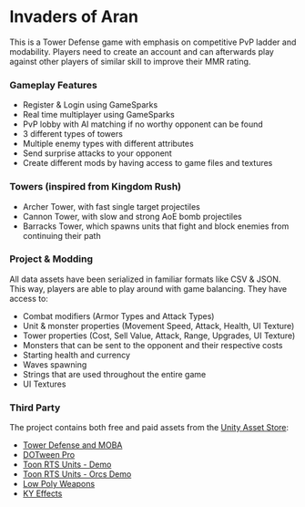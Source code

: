 # Invaders of Aran

This is a Tower Defense game with emphasis on competitive PvP ladder and modability. Players need to create an account and can afterwards play against other players of similar skill to improve their MMR rating.

### Gameplay Features

* Register & Login using GameSparks
* Real time multiplayer using GameSparks
* PvP lobby with AI matching if no worthy opponent can be found
* 3 different types of towers
* Multiple enemy types with different attributes
* Send surprise attacks to your opponent
* Create different mods by having access to game files and textures

### Towers (inspired from Kingdom Rush)

* Archer Tower, with fast single target projectiles
* Cannon Tower, with slow and strong AoE bomb projectiles
* Barracks Tower, which spawns units that fight and block enemies from continuing their path

### Project & Modding

All data assets have been serialized in familiar formats like CSV & JSON. This way, players are able to play around with game balancing. They have access to:
* Combat modifiers (Armor Types and Attack Types)
* Unit & monster properties (Movement Speed, Attack, Health, UI Texture)
* Tower properties (Cost, Sell Value, Attack, Range, Upgrades, UI Texture)
* Monsters that can be sent to the opponent and their respective costs
* Starting health and currency
* Waves spawning
* Strings that are used throughout the entire game
* UI Textures

### Third Party

The project contains both free and paid assets from the [Unity Asset Store](https://assetstore.unity.com/):
* [Tower Defense and MOBA](https://assetstore.unity.com/packages/3d/environments/fantasy/tower-defense-and-moba-28234)
* [DOTween Pro](https://assetstore.unity.com/packages/tools/visual-scripting/dotween-pro-32416)
* [Toon RTS Units - Demo](https://assetstore.unity.com/packages/3d/characters/toon-rts-units-demo-69687)
* [Toon RTS Units - Orcs Demo](https://assetstore.unity.com/packages/3d/characters/humanoids/toon-rts-units-orcs-demo-101359)
* [Low Poly Weapons](https://assetstore.unity.com/packages/3d/props/weapons/low-poly-weapons-71680)
* [KY Effects](https://assetstore.unity.com/packages/vfx/particles/spells/ky-magic-effects-free-21927)
